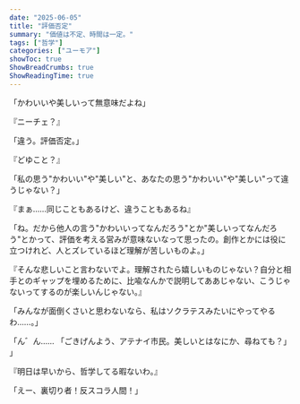 ```yaml
---
date: "2025-06-05"
title: "評価否定"
summary: "価値は不定、時間は一定。"
tags: ["哲学"]
categories: ["ユーモア"]
showToc: true
ShowBreadCrumbs: true
ShowReadingTime: true
---
```


「かわいいや美しいって無意味だよね」

『ニーチェ？』

「違う。評価否定。」

『どゆこと？』

「私の思う"かわいい"や"美しい"と、あなたの思う"かわいい"や"美しい"って違うじゃない？」

『まぁ……同じこともあるけど、違うこともあるね』

「ね。だから他人の言う"かわいいってなんだろう"とか"美しいってなんだろう"とかって、評価を考える営みが意味ないなって思ったの。創作とかには役に立つけれど、人とズレているほど理解が苦しいものよ。」

『そんな悲しいこと言わないでよ。理解されたら嬉しいものじゃない？自分と相手とのギャップを埋めるために、比喩なんかで説明してああじゃない、こうじゃないってするのが楽しいんじゃない。』

「みんなが面倒くさいと思わないなら、私はソクラテスみたいにやってやるわ……。」

「ん゛ん…… 「ごきげんよう、アテナイ市民。美しいとはなにか、尋ねても？」 」

『明日は早いから、哲学してる暇ないわ。』

「えー、裏切り者！反スコラ人間！」